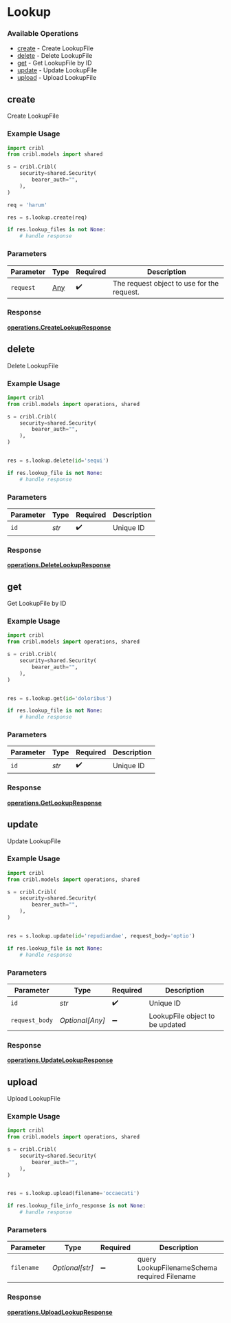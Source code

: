 # Lookup

### Available Operations

* [create](#create) - Create LookupFile
* [delete](#delete) - Delete LookupFile
* [get](#get) - Get LookupFile by ID
* [update](#update) - Update LookupFile
* [upload](#upload) - Upload LookupFile

## create

Create LookupFile

### Example Usage

```python
import cribl
from cribl.models import shared

s = cribl.Cribl(
    security=shared.Security(
        bearer_auth="",
    ),
)

req = 'harum'

res = s.lookup.create(req)

if res.lookup_files is not None:
    # handle response
```

### Parameters

| Parameter                                  | Type                                       | Required                                   | Description                                |
| ------------------------------------------ | ------------------------------------------ | ------------------------------------------ | ------------------------------------------ |
| `request`                                  | [Any](../../models//.md)                   | :heavy_check_mark:                         | The request object to use for the request. |


### Response

**[operations.CreateLookupResponse](../../models/operations/createlookupresponse.md)**


## delete

Delete LookupFile

### Example Usage

```python
import cribl
from cribl.models import operations, shared

s = cribl.Cribl(
    security=shared.Security(
        bearer_auth="",
    ),
)


res = s.lookup.delete(id='sequi')

if res.lookup_file is not None:
    # handle response
```

### Parameters

| Parameter          | Type               | Required           | Description        |
| ------------------ | ------------------ | ------------------ | ------------------ |
| `id`               | *str*              | :heavy_check_mark: | Unique ID          |


### Response

**[operations.DeleteLookupResponse](../../models/operations/deletelookupresponse.md)**


## get

Get LookupFile by ID

### Example Usage

```python
import cribl
from cribl.models import operations, shared

s = cribl.Cribl(
    security=shared.Security(
        bearer_auth="",
    ),
)


res = s.lookup.get(id='doloribus')

if res.lookup_file is not None:
    # handle response
```

### Parameters

| Parameter          | Type               | Required           | Description        |
| ------------------ | ------------------ | ------------------ | ------------------ |
| `id`               | *str*              | :heavy_check_mark: | Unique ID          |


### Response

**[operations.GetLookupResponse](../../models/operations/getlookupresponse.md)**


## update

Update LookupFile

### Example Usage

```python
import cribl
from cribl.models import operations, shared

s = cribl.Cribl(
    security=shared.Security(
        bearer_auth="",
    ),
)


res = s.lookup.update(id='repudiandae', request_body='optio')

if res.lookup_file is not None:
    # handle response
```

### Parameters

| Parameter                       | Type                            | Required                        | Description                     |
| ------------------------------- | ------------------------------- | ------------------------------- | ------------------------------- |
| `id`                            | *str*                           | :heavy_check_mark:              | Unique ID                       |
| `request_body`                  | *Optional[Any]*                 | :heavy_minus_sign:              | LookupFile object to be updated |


### Response

**[operations.UpdateLookupResponse](../../models/operations/updatelookupresponse.md)**


## upload

Upload LookupFile

### Example Usage

```python
import cribl
from cribl.models import operations, shared

s = cribl.Cribl(
    security=shared.Security(
        bearer_auth="",
    ),
)


res = s.lookup.upload(filename='occaecati')

if res.lookup_file_info_response is not None:
    # handle response
```

### Parameters

| Parameter                                    | Type                                         | Required                                     | Description                                  |
| -------------------------------------------- | -------------------------------------------- | -------------------------------------------- | -------------------------------------------- |
| `filename`                                   | *Optional[str]*                              | :heavy_minus_sign:                           | query LookupFilenameSchema required Filename |


### Response

**[operations.UploadLookupResponse](../../models/operations/uploadlookupresponse.md)**

